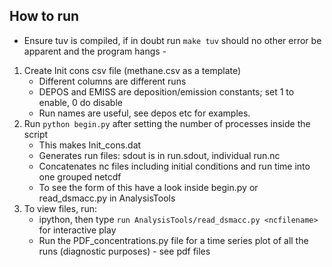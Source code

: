 
## How to run

- Ensure tuv is compiled, if in doubt run `make tuv` should no other error
  be apparent and the program hangs -

1. Create Init cons csv file (methane.csv as a template)
      * Different columns are different runs
      * DEPOS and EMISS are deposition/emission constants; set 1 to enable,
        0 do disable
      * Run names are useful, see depos etc for examples.
2. Run `python begin.py` after setting the number of processes inside
   the script
      * This makes Init_cons.dat
      * Generates run files: sdout is in run.sdout, individual run.nc
      * Concatenates nc files including initial conditions and run time into
        one grouped netcdf
      * To see the form of this have a look inside begin.py or read_dsmacc.py
        in AnalysisTools
3. To view files, run:
      * ipython, then type `run AnalysisTools/read_dsmacc.py <ncfilename>`
        for interactive play
      * Run the PDF_concentrations.py file for a time series plot of all the
        runs (diagnostic purposes) - see pdf files

